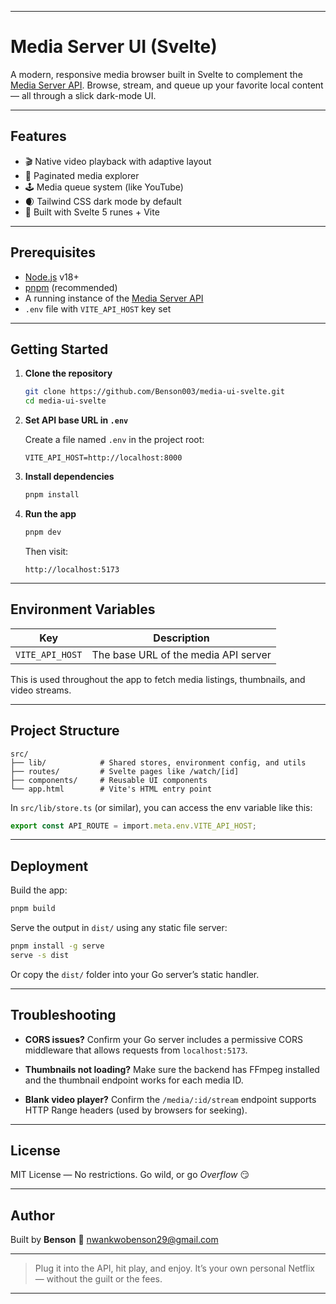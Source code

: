 
---

# Media Server UI (Svelte)

A modern, responsive media browser built in Svelte to complement the [Media Server API](https://github.com/Benson003/media-server). Browse, stream, and queue up your favorite local content — all through a slick dark-mode UI.

---

## Features

* 🎬 Native video playback with adaptive layout
* 📂 Paginated media explorer
* 🕹️ Media queue system (like YouTube)
* 🌒 Tailwind CSS dark mode by default
* 🧠 Built with Svelte 5 runes + Vite

---

## Prerequisites

* [Node.js](https://nodejs.org/) v18+
* [pnpm](https://pnpm.io/) (recommended)
* A running instance of the [Media Server API](https://github.com/Benson003/media-server)
* `.env` file with `VITE_API_HOST` key set

---

## Getting Started

1. **Clone the repository**

   ```bash
   git clone https://github.com/Benson003/media-ui-svelte.git
   cd media-ui-svelte
   ```

2. **Set API base URL in `.env`**

   Create a file named `.env` in the project root:

   ```
   VITE_API_HOST=http://localhost:8000
   ```

3. **Install dependencies**

   ```bash
   pnpm install
   ```

4. **Run the app**

   ```bash
   pnpm dev
   ```

   Then visit:

   ```
   http://localhost:5173
   ```

---

## Environment Variables

| Key             | Description                          |
| --------------- | ------------------------------------ |
| `VITE_API_HOST` | The base URL of the media API server |

This is used throughout the app to fetch media listings, thumbnails, and video streams.

---

## Project Structure

```
src/
├── lib/            # Shared stores, environment config, and utils
├── routes/         # Svelte pages like /watch/[id]
├── components/     # Reusable UI components
└── app.html        # Vite's HTML entry point
```

In `src/lib/store.ts` (or similar), you can access the env variable like this:

```ts
export const API_ROUTE = import.meta.env.VITE_API_HOST;
```

---

## Deployment

Build the app:

```bash
pnpm build
```

Serve the output in `dist/` using any static file server:

```bash
pnpm install -g serve
serve -s dist
```

Or copy the `dist/` folder into your Go server’s static handler.

---

## Troubleshooting

* **CORS issues?**
  Confirm your Go server includes a permissive CORS middleware that allows requests from `localhost:5173`.

* **Thumbnails not loading?**
  Make sure the backend has FFmpeg installed and the thumbnail endpoint works for each media ID.

* **Blank video player?**
  Confirm the `/media/:id/stream` endpoint supports HTTP Range headers (used by browsers for seeking).

---

## License

MIT License — No restrictions. Go wild, or go *Overflow* 😏

---

## Author

Built by **Benson**
📧 [nwankwobenson29@gmail.com](mailto:nwankwobenson29@gmail.com)

---

> Plug it into the API, hit play, and enjoy. 
> It’s your own personal Netflix — without the guilt or the fees. 

---

